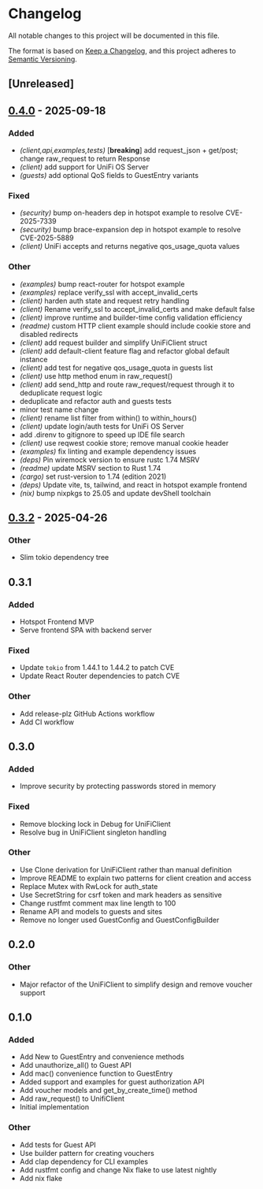 # Changelog

All notable changes to this project will be documented in this file.

The format is based on [Keep a Changelog](https://keepachangelog.com/en/1.0.0/),
and this project adheres to [Semantic Versioning](https://semver.org/spec/v2.0.0.html).

## [Unreleased]

## [0.4.0](https://github.com/fedibtc/unifi-client/compare/v0.3.2...v0.4.0) - 2025-09-18

### Added

- *(client,api,examples,tests)* [**breaking**] add request_json + get/post; change raw_request to return Response
- *(client)* add support for UniFi OS Server
- *(guests)* add optional QoS fields to GuestEntry variants

### Fixed

- *(security)* bump on-headers dep in hotspot example to resolve CVE-2025-7339
- *(security)* bump brace-expansion dep in hotspot example to resolve CVE-2025-5889
- *(client)* UniFi accepts and returns negative qos_usage_quota values

### Other

- *(examples)* bump react-router for hotspot example
- *(examples)* replace verify_ssl with accept_invalid_certs
- *(client)* harden auth state and request retry handling
- *(client)* Rename verify_ssl to accept_invalid_certs and make default false
- *(client)* improve runtime and builder-time config validation efficiency
- *(readme)* custom HTTP client example should include cookie store and disabled redirects
- *(client)* add request builder and simplify UniFiClient struct
- *(client)* add default-client feature flag and refactor global default instance
- *(client)* add test for negative qos_usage_quota in guests list
- *(client)* use http method enum in raw_request()
- *(client)* add send_http and route raw_request/request through it to deduplicate request logic
- deduplicate and refactor auth and guests tests
- minor test name change
- *(client)* rename list filter from within() to within_hours()
- *(client)* update login/auth tests for UniFi OS Server
- add .direnv to gitignore to speed up IDE file search
- *(client)* use reqwest cookie store; remove manual cookie header
- *(examples)* fix linting and example dependency issues
- *(deps)* Pin wiremock version to ensure rustc 1.74 MSRV
- *(readme)* update MSRV section to Rust 1.74
- *(cargo)* set rust-version to 1.74 (edition 2021)
- *(deps)* Update vite, ts, tailwind, and react in hotspot example frontend
- *(nix)* bump nixpkgs to 25.05 and update devShell toolchain

## [0.3.2](https://github.com/fedibtc/unifi-client/compare/v0.3.1...v0.3.2) - 2025-04-26

### Other

- Slim tokio dependency tree

## 0.3.1

### Added

- Hotspot Frontend MVP
- Serve frontend SPA with backend server

### Fixed

- Update `tokio` from 1.44.1 to 1.44.2 to patch CVE
- Update React Router dependencies to patch CVE

### Other

- Add release-plz GitHub Actions workflow
- Add CI workflow

## 0.3.0

### Added

- Improve security by protecting passwords stored in memory

### Fixed

- Remove blocking lock in Debug for UniFiClient
- Resolve bug in UniFiClient singleton handling

### Other

- Use Clone derivation for UniFiClient rather than manual definition
- Improve README to explain two patterns for client creation and access
- Replace Mutex with RwLock for auth_state
- Use SecretString for csrf token and mark headers as sensitive
- Change rustfmt comment max line length to 100
- Rename API and models to guests and sites
- Remove no longer used GuestConfig and GuestConfigBuilder

## 0.2.0

### Other

- Major refactor of the UniFiClient to simplify design and remove voucher support

## 0.1.0

### Added

- Add New to GuestEntry and convenience methods
- Add unauthorize_all() to Guest API
- Add mac() convenience function to GuestEntry
- Added support and examples for guest authorization API
- Add voucher models and get_by_create_time() method
- Add raw_request() to UnifiClient
- Initial implementation

### Other

- Add tests for Guest API
- Use builder pattern for creating vouchers
- Add clap dependency for CLI examples
- Add rustfmt config and change Nix flake to use latest nightly
- Add nix flake

